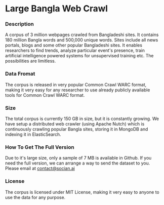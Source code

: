 # Large Bangla Web Crawl

### Description
A corpus of 3 million webpages crawled from Bangladeshi sites. It contains 180 million Bangla words and 500,000 unique words. Sites include all news portals, blogs and some other popular Bangladeshi sites. It enables researchers to find trends, analyze particular event's presence, train artificial intelligence powered systems for unsupervised training etc. The possibilities are limitless. 

### Data Fromat
The corpus is released in very popular Common Crawl WARC format, making it very easy for any researcher to use already publicly available tools for Common Crawl WARC format. 

### Size
The total corpus is currently 150 GB in size, but it is constantly growing. We have setup a distributed web crawler (using Apache Nutch) which is continuously crawling popular Bangla sites, storing it in MongoDB and indexing it in ElasticSearch. 

### How To Get The Full Version
Due to it's large size, only a sample of 7 MB is available in Github. If you need the full version, we can arrange a way to send the dataset to you. Please email at <contact@socian.ai>
### License
The corpus is licensed under MIT License, making it very easy to anyone to use the data for any purpose.
